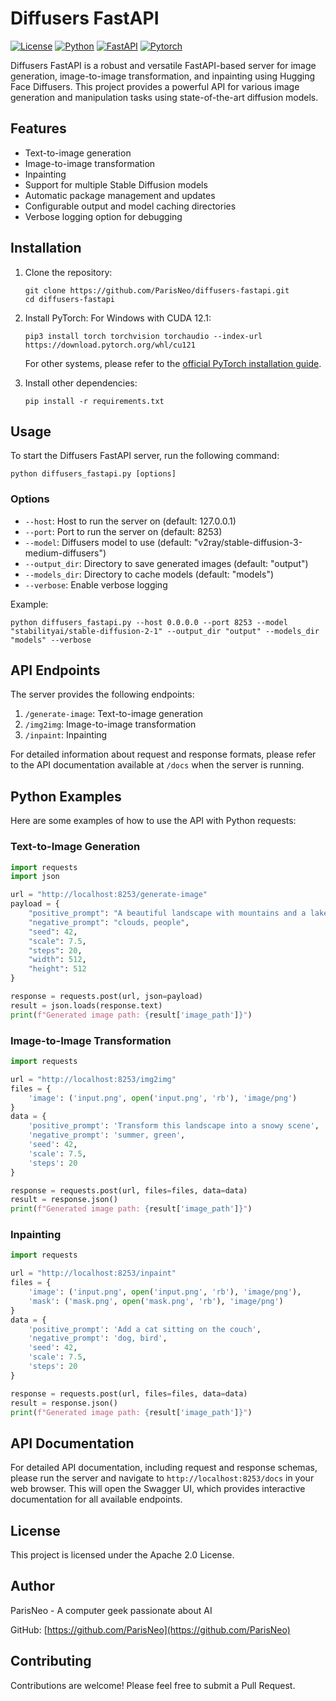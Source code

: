# Diffusers FastAPI
[![License](https://img.shields.io/badge/License-Apache%202.0-blue.svg)](https://opensource.org/licenses/Apache-2.0)
[![Python](https://img.shields.io/badge/Python-3.7%2B-blue)](https://www.python.org/downloads/)
[![FastAPI](https://img.shields.io/badge/FastAPI-0.68%2B-green)](https://fastapi.tiangolo.com/)
[![Pytorch](https://img.shields.io/badge/PyTorch-1.9%2B-red)](https://pytorch.org/)

Diffusers FastAPI is a robust and versatile FastAPI-based server for image generation, image-to-image transformation, and inpainting using Hugging Face Diffusers. This project provides a powerful API for various image generation and manipulation tasks using state-of-the-art diffusion models.

## Features

- Text-to-image generation
- Image-to-image transformation
- Inpainting
- Support for multiple Stable Diffusion models
- Automatic package management and updates
- Configurable output and model caching directories
- Verbose logging option for debugging

## Installation

1. Clone the repository:
   ```
   git clone https://github.com/ParisNeo/diffusers-fastapi.git
   cd diffusers-fastapi
   ```

2. Install PyTorch:
   For Windows with CUDA 12.1:
   ```
   pip3 install torch torchvision torchaudio --index-url https://download.pytorch.org/whl/cu121
   ```
   For other systems, please refer to the [official PyTorch installation guide](https://pytorch.org/get-started/locally/).

3. Install other dependencies:
   ```
   pip install -r requirements.txt
   ```

## Usage

To start the Diffusers FastAPI server, run the following command:

```
python diffusers_fastapi.py [options]
```

### Options

- `--host`: Host to run the server on (default: 127.0.0.1)
- `--port`: Port to run the server on (default: 8253)
- `--model`: Diffusers model to use (default: "v2ray/stable-diffusion-3-medium-diffusers")
- `--output_dir`: Directory to save generated images (default: "output")
- `--models_dir`: Directory to cache models (default: "models")
- `--verbose`: Enable verbose logging

Example:
```
python diffusers_fastapi.py --host 0.0.0.0 --port 8253 --model "stabilityai/stable-diffusion-2-1" --output_dir "output" --models_dir "models" --verbose
```

## API Endpoints

The server provides the following endpoints:

1. `/generate-image`: Text-to-image generation
2. `/img2img`: Image-to-image transformation
3. `/inpaint`: Inpainting

For detailed information about request and response formats, please refer to the API documentation available at `/docs` when the server is running.

## Python Examples

Here are some examples of how to use the API with Python requests:

### Text-to-Image Generation

```python
import requests
import json

url = "http://localhost:8253/generate-image"
payload = {
    "positive_prompt": "A beautiful landscape with mountains and a lake",
    "negative_prompt": "clouds, people",
    "seed": 42,
    "scale": 7.5,
    "steps": 20,
    "width": 512,
    "height": 512
}

response = requests.post(url, json=payload)
result = json.loads(response.text)
print(f"Generated image path: {result['image_path']}")
```

### Image-to-Image Transformation

```python
import requests

url = "http://localhost:8253/img2img"
files = {
    'image': ('input.png', open('input.png', 'rb'), 'image/png')
}
data = {
    'positive_prompt': 'Transform this landscape into a snowy scene',
    'negative_prompt': 'summer, green',
    'seed': 42,
    'scale': 7.5,
    'steps': 20
}

response = requests.post(url, files=files, data=data)
result = response.json()
print(f"Generated image path: {result['image_path']}")
```

### Inpainting

```python
import requests

url = "http://localhost:8253/inpaint"
files = {
    'image': ('input.png', open('input.png', 'rb'), 'image/png'),
    'mask': ('mask.png', open('mask.png', 'rb'), 'image/png')
}
data = {
    'positive_prompt': 'Add a cat sitting on the couch',
    'negative_prompt': 'dog, bird',
    'seed': 42,
    'scale': 7.5,
    'steps': 20
}

response = requests.post(url, files=files, data=data)
result = response.json()
print(f"Generated image path: {result['image_path']}")
```

## API Documentation

For detailed API documentation, including request and response schemas, please run the server and navigate to `http://localhost:8253/docs` in your web browser. This will open the Swagger UI, which provides interactive documentation for all available endpoints.

## License

This project is licensed under the Apache 2.0 License.

## Author

ParisNeo - A computer geek passionate about AI

GitHub: [https://github.com/ParisNeo](https://github.com/ParisNeo)

## Contributing

Contributions are welcome! Please feel free to submit a Pull Request.